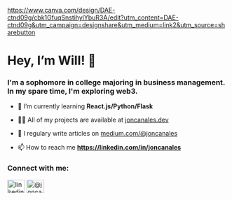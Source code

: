 <p align="center">

https://www.canva.com/design/DAE-ctnd09g/cbk1GfuqSnstihylYbuR3A/edit?utm_content=DAE-ctnd09g&utm_campaign=designshare&utm_medium=link2&utm_source=sharebutton
  
  

<h1 align="left">Hey, I’m Will! 👋 </h1>
<h3 align="left">I'm a sophomore in college majoring in business management. In my spare time, I'm exploring web3.</h3>

<p align="left">  </p>

- 🌱 I’m currently learning **React.js/Python/Flask**

- 👨‍💻 All of my projects are available at [joncanales.dev](joncanales.dev)

- 📝 I regulary write articles on [medium.com/@joncanales](medium.com/@joncanales)

- 📫 How to reach me **https://linkedin.com/in/joncanales**

<p align="left">
<h3 align="left">Connect with me:</h3>
<a href="https://linkedin.com/in/linkedin.com/in/joncanales" target="blank"><img align="center" src="https://cdn.jsdelivr.net/npm/simple-icons@3.0.1/icons/linkedin.svg" alt="linkedin.com/in/joncanales" height="30" width="40" /></a>
<a href="https://medium.com/@joncanales" target="blank"><img align="center" src="https://cdn.jsdelivr.net/npm/simple-icons@3.0.1/icons/medium.svg" alt="@joncanales" height="30" width="40" /></a>
</p>




